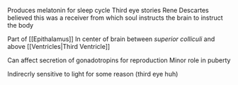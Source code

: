 Produces melatonin for sleep cycle
Third eye stories
Rene Descartes believed this was a receiver from which soul instructs the brain to instruct the body

Part of [[Epithalamus]]
In center of brain between *superior colliculi* and above [[Ventricles|Third Ventricle]]

Can affect secretion of gonadotropins for reproduction
Minor role in puberty

Indirecrly sensitive to light for some reason (third eye huh)